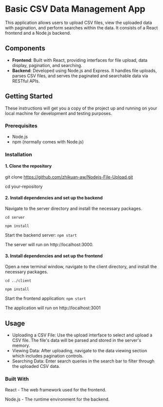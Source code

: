 # Basic CSV Data Management App

This application allows users to upload CSV files, view the uploaded data with pagination, and perform searches within the data. It consists of a React frontend and a Node.js backend.

## Components

- **Frontend**: Built with React, providing interfaces for file upload, data display, pagination, and searching.
- **Backend**: Developed using Node.js and Express. It handles file uploads, parses CSV files, and serves the paginated and searchable data via RESTful APIs.

## Getting Started

These instructions will get you a copy of the project up and running on your local machine for development and testing purposes.

### Prerequisites

- Node.js
- npm (normally comes with Node.js)

### Installation

#### 1. Clone the repository

git clone https://github.com/zhikuan-aw/Nodejs-File-Upload.git

cd your-repository

#### 2. Install dependencies and set up the backend

Navigate to the server directory and install the necessary packages.

`cd server`

`npm install`

Start the backend server:
`npm start`

The server will run on http://localhost:3000.

#### 3. Install dependencies and set up the frontend

Open a new terminal window, navigate to the client directory, and install the necessary packages.

`cd ../client`

`npm install`

Start the frontend application:
`npm start`

The application will run on http://localhost:3001

## Usage

- Uploading a CSV File: Use the upload interface to select and upload a CSV file. The file's data will be parsed and stored in the server's memory.
- Viewing Data: After uploading, navigate to the data viewing section which includes pagination controls.
- Searching Data: Enter search queries in the search bar to filter through the uploaded CSV data.

### Built With

React - The web framework used for the frontend.

Node.js - The runtime environment for the backend.
